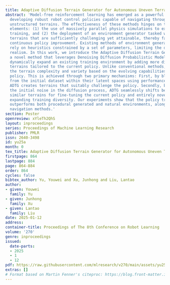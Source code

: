 ```yaml
---
title: Adaptive Diffusion Terrain Generator for Autonomous Uneven Terrain Navigation
abstract: 'Model-free reinforcement learning has emerged as a powerful method for
  developing robust robot control policies capable of navigating through complex and
  unstructured terrains. The effectiveness of these methods hinges on two essential
  elements: (1) the use of massively parallel physics simulations to expedite policy
  training, and (2) the deployment of an environment generator tasked with crafting
  terrains that are sufficiently challenging yet attainable, thereby facilitating
  continuous policy improvement. Existing methods of environment generation often
  rely on heuristics constrained by a set of parameters, limiting the diversity and
  realism. In this work, we introduce the Adaptive Diffusion Terrain Generator (ADTG),
  a novel method that leverages Denoising Diffusion Probabilistic Models (DDPMs) to
  dynamically expand an existing training environment by adding more diverse and complex
  terrains tailored to the current policy. Unlike conventional methods, ADTG adapts
  the terrain complexity and variety based on the evolving capabilities of the current
  policy. This is achieved through two primary mechanisms: First, by blending terrains
  from the initial dataset within their latent spaces using performance-informed weights,
  ADTG creates terrains that suitably challenge the policy. Secondly, by manipulating
  the initial noise in the diffusion process, ADTG seamlessly shifts between creating
  similar terrains for fine-tuning the current policy and entirely novel ones for
  expanding training diversity. Our experiments show that the policy trained by ADTG
  outperforms both procedural generated and natural environments, along with popular
  navigation methods.'
section: Poster
openreview: xYleTh2QhS
layout: inproceedings
series: Proceedings of Machine Learning Research
publisher: PMLR
issn: 2640-3498
id: yu25a
month: 0
tex_title: Adaptive Diffusion Terrain Generator for Autonomous Uneven Terrain Navigation
firstpage: 864
lastpage: 884
page: 864-884
order: 864
cycles: false
bibtex_author: Yu, Youwei and Xu, Junhong and Liu, Lantao
author:
- given: Youwei
  family: Yu
- given: Junhong
  family: Xu
- given: Lantao
  family: Liu
date: 2025-01-12
address:
container-title: Proceedings of The 8th Conference on Robot Learning
volume: '270'
genre: inproceedings
issued:
  date-parts:
  - 2025
  - 1
  - 12
pdf: https://raw.githubusercontent.com/mlresearch/v270/main/assets/yu25a/yu25a.pdf
extras: []
# Format based on Martin Fenner's citeproc: https://blog.front-matter.io/posts/citeproc-yaml-for-bibliographies/
---
```

